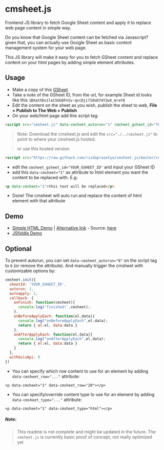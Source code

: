 # cmsheet.js
Frontend JS library to fetch Google Sheet content and apply it to replace web page content in simple way.

Do you know that Google Sheet content can be fetched via Javascript? given that, you can actually use Google Sheet as basic content management system for your web page.

This JS library will make it easy for you to fetch GSheet content and replace content on your html pages by adding simple element attributes.

## Usage
* Make a copy of this [GSheet](https://docs.google.com/spreadsheets/d/1BXathDx1leC5UG8FnSv-qvcDji7I0oD74Y2wX_mreY8/)
* Take a note of the GSheet ID, from the url, for example Sheet id looks like this `1BXathDx1leC5UG8FnSv-qvcDji7I0oD74Y2wX_mreY8`
* Edit the content on the sheet as you wish, publish the sheet to web, **File > Publish to The Web > Publish**
* On your web/html page add this script tag:
```html
<script src="cmsheet.js" data-cmsheet_autorun="1" cmsheet_gsheet_id="YOUR_GSHEET_ID"></script> 
```
> Note: Download the cmsheet.js and edit the `src="./../cmsheet.js"` to point to where your cmsheet.js hosted.

> or use this hosted version
```html
<script src="https://raw.githack.com/rizdaprasetya/cmsheet.js/master/cmsheet.js" data-cmsheet_autorun="1" cmsheet_gsheet_id="YOUR_GSHEET_ID"></script> 
```
* edit the `cmsheet_gsheet_id="YOUR_GSHEET_ID"` and input your GSheet ID
* add this `data-cmsheet="1"` as attribute to html element you want the content to be replaced with. E.g:
```html
<p data-cmsheet="1">this text will be replaced</p>
```
* Done! The cmsheet will auto run and replace the content of html element with that attribute

## Demo
* [Simple HTML Demo](https://combinatronics.com/rizdaprasetya/cmsheet.js/master/demo/index.html) | [Alternative link](https://raw.githack.com/rizdaprasetya/cmsheet.js/master/demo/index.html) - Source: [here](https://github.com/rizdaprasetya/cmsheet.js/blob/master/demo/index.html)
* [JSfiddle Demo](https://jsfiddle.net/raizerde/05euaqm4/1/embedded/result/)

## Optional
To prevent autorun, you can set `data-cmsheet_autorun="0"` on the script tag to `0` (or remove the attribute).
And manually trigger the cmsheet with customizable options by:
```javascript
cmsheet.init({
  sheetId: 'YOUR_GSHEET_ID',
  autorun: 1,
  autoapply: 1,
  callback: { 
    onFinish: function(cmsheet){
      console.log('finished!',cmsheet);
    },
    onBeforeApplyEach: function(el,data){
      console.log("onBeforeApplyEach",el,data);
      return { el:el, data:data }
    },
    onAfterApplyEach: function(el,data){
      console.log("onAfterApplyEach",el,data);
      return { el:el, data:data }
    }
  },
  withGvizApi: 0
})
```

* You can specify which row content to use for an element by adding `data-cmsheet_row="..."` attribute:
```
<p data-cmsheet="1" data-cmsheet_row="20"></p>
```

* You can specify/override content type to use for an element by adding `data-cmsheet_type="..."` attribute:
```
<p data-cmsheet="1" data-cmsheet_type="html"></p>
```

##### Note:
> This readme is not complete and might be updated in the future. The `cmsheet.js` is currently basic proof of concept, not really optimized yet
